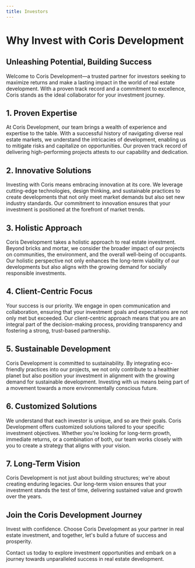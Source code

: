 ```yaml
---
title: Investors
---
```

# **Why Invest with Coris Development**

## **Unleashing Potential, Building Success**

Welcome to Coris Development—a trusted partner for investors seeking to maximize returns and make a lasting impact in the world of real estate development. With a proven track record and a commitment to excellence, Coris stands as the ideal collaborator for your investment journey.

## **1. Proven Expertise**

At Coris Development, our team brings a wealth of experience and expertise to the table. With a successful history of navigating diverse real estate markets, we understand the intricacies of development, enabling us to mitigate risks and capitalize on opportunities. Our proven track record of delivering high-performing projects attests to our capability and dedication.

## **2. Innovative Solutions**

Investing with Coris means embracing innovation at its core. We leverage cutting-edge technologies, design thinking, and sustainable practices to create developments that not only meet market demands but also set new industry standards. Our commitment to innovation ensures that your investment is positioned at the forefront of market trends.

## **3. Holistic Approach**

Coris Development takes a holistic approach to real estate investment. Beyond bricks and mortar, we consider the broader impact of our projects on communities, the environment, and the overall well-being of occupants. Our holistic perspective not only enhances the long-term viability of our developments but also aligns with the growing demand for socially responsible investments.

## **4. Client-Centric Focus**

Your success is our priority. We engage in open communication and collaboration, ensuring that your investment goals and expectations are not only met but exceeded. Our client-centric approach means that you are an integral part of the decision-making process, providing transparency and fostering a strong, trust-based partnership.

## **5. Sustainable Development**

Coris Development is committed to sustainability. By integrating eco-friendly practices into our projects, we not only contribute to a healthier planet but also position your investment in alignment with the growing demand for sustainable development. Investing with us means being part of a movement towards a more environmentally conscious future.

## **6. Customized Solutions**

We understand that each investor is unique, and so are their goals. Coris Development offers customized solutions tailored to your specific investment objectives. Whether you're looking for long-term growth, immediate returns, or a combination of both, our team works closely with you to create a strategy that aligns with your vision.

## **7. Long-Term Vision**

Coris Development is not just about building structures; we're about creating enduring legacies. Our long-term vision ensures that your investment stands the test of time, delivering sustained value and growth over the years.

## **Join the Coris Development Journey**

Invest with confidence. Choose Coris Development as your partner in real estate investment, and together, let's build a future of success and prosperity.

Contact us today to explore investment opportunities and embark on a journey towards unparalleled success in real estate development.